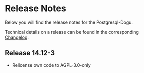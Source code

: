 # Release Notes

Below you will find the release notes for the Postgresql-Dogu.

Technical details on a release can be found in the corresponding [Changelog](https://docs.cloudogu.com/de/docs/dogus/postgresql/CHANGELOG/).

## Release 14.12-3
- Relicense own code to AGPL-3.0-only
